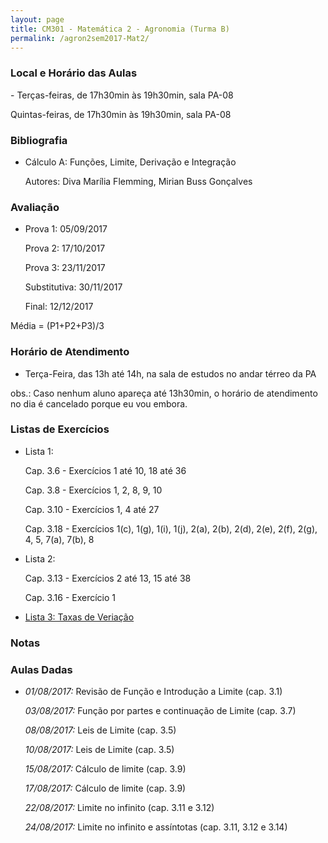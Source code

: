 ```yaml
---
layout: page
title: CM301 - Matemática 2 - Agronomia (Turma B)
permalink: /agron2sem2017-Mat2/
---
```


<h3>Local e Horário das Aulas</h3>
- Terças-feiras, de 17h30min às 19h30min, sala PA-08

  Quintas-feiras, de 17h30min às 19h30min, sala PA-08
  
<h3>Bibliografia</h3>

- Cálculo A: Funções, Limite, Derivação e Integração 
	
  Autores: Diva Marília Flemming, Mirian Buss Gonçalves

<h3>Avaliação</h3>

- Prova 1: 05/09/2017
  
  Prova 2: 17/10/2017
  
  Prova 3: 23/11/2017
  
  Substitutiva: 30/11/2017
  
  Final: 12/12/2017
  
Média = (P1+P2+P3)/3

<h3>Horário de Atendimento</h3>

- Terça-Feira, das 13h até 14h, na sala de estudos no andar térreo da PA 

obs.: Caso nenhum aluno apareça até 13h30min, o horário de atendimento no dia é cancelado porque eu vou embora.

<h3>Listas de Exercícios</h3>

- Lista 1: 

  Cap. 3.6 - Exercícios 1 até 10, 18 até 36
  
  Cap. 3.8 - Exercícios 1, 2, 8, 9, 10
  
  Cap. 3.10 - Exercícios 1, 4 até 27
  
  Cap. 3.18 - Exercícios 1(c), 1(g), 1(i), 1(j), 2(a), 2(b), 2(d), 2(e), 2(f), 2(g), 4, 5, 7(a), 7(b), 8
  
- Lista 2:

  Cap. 3.13 - Exercícios 2 até 13, 15 até 38

  Cap. 3.16 - Exercício 1  

- [Lista 3: Taxas de Veriação](/disciplinas2sem2017/Lista3-AEF-taxaVar.pdf)


<h3>Notas</h3>

<h3>Aulas Dadas</h3>

- _01/08/2017:_ Revisão de Função e Introdução a Limite (cap. 3.1)

  _03/08/2017:_ Função por partes e continuação de Limite (cap. 3.7)
  
  _08/08/2017:_ Leis de Limite (cap. 3.5)

  _10/08/2017:_ Leis de Limite (cap. 3.5)
  
  _15/08/2017:_ Cálculo de limite (cap. 3.9)
  
  _17/08/2017:_ Cálculo de limite (cap. 3.9)
  
  _22/08/2017:_ Limite no infinito (cap. 3.11 e 3.12)
  
  _24/08/2017:_ Limite no infinito e assíntotas (cap. 3.11, 3.12 e 3.14)
